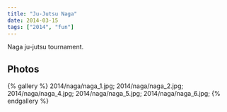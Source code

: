 ```yaml
---
title: "Ju-Jutsu Naga"
date: 2014-03-15 
tags: ["2014", "fun"]
---
```


Naga ju-jutsu tournament.


## Photos

{% gallery %}
2014/naga/naga_1.jpg;
2014/naga/naga_2.jpg;
2014/naga/naga_4.jpg;
2014/naga/naga_5.jpg;
2014/naga/naga_6.jpg;
{% endgallery %}
